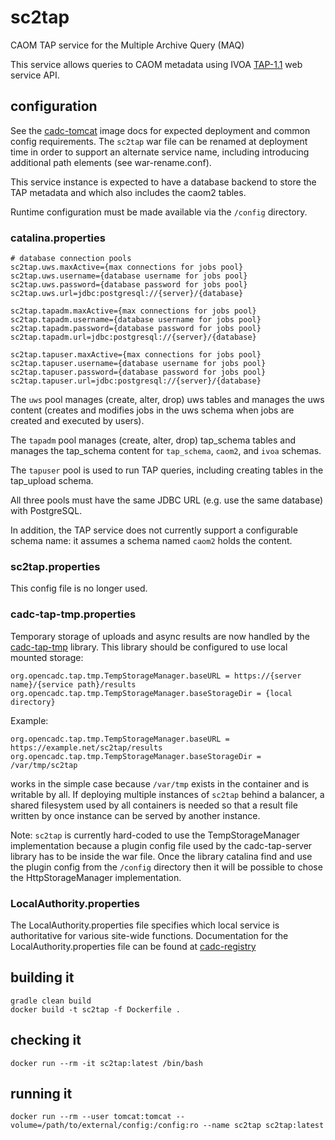 # sc2tap

CAOM TAP service for the Multiple Archive Query (MAQ) 

This service allows queries to CAOM metadata using
IVOA <a href="http://www.ivoa.net/documents/TAP/20190927/">TAP-1.1</a> web service API.

## configuration
See the [cadc-tomcat](https://github.com/opencadc/docker-base/tree/master/cadc-tomcat) image
docs for expected deployment and common config requirements. The `sc2tap` war file can be renamed
at deployment time in order to support an alternate service name, including introducing
additional path elements (see war-rename.conf).

This service instance is expected to have a database backend to store the TAP metadata and which
also includes the caom2 tables.

Runtime configuration must be made available via the `/config` directory.

### catalina.properties
```
# database connection pools
sc2tap.uws.maxActive={max connections for jobs pool}
sc2tap.uws.username={database username for jobs pool}
sc2tap.uws.password={database password for jobs pool}
sc2tap.uws.url=jdbc:postgresql://{server}/{database}

sc2tap.tapadm.maxActive={max connections for jobs pool}
sc2tap.tapadm.username={database username for jobs pool}
sc2tap.tapadm.password={database password for jobs pool}
sc2tap.tapadm.url=jdbc:postgresql://{server}/{database}

sc2tap.tapuser.maxActive={max connections for jobs pool}
sc2tap.tapuser.username={database username for jobs pool}
sc2tap.tapuser.password={database password for jobs pool}
sc2tap.tapuser.url=jdbc:postgresql://{server}/{database}
```

The `uws` pool manages (create, alter, drop) uws tables and manages the uws content 
(creates and modifies jobs in the uws schema when jobs are created and executed by users).

The `tapadm` pool manages (create, alter, drop) tap_schema tables and manages the tap_schema content
for `tap_schema`, `caom2`, and `ivoa` schemas.

The `tapuser` pool is used to run TAP queries, including creating tables in the tap_upload schema. 

All three pools must have the same JDBC URL (e.g. use the same database) with PostgreSQL.

In addition, the TAP service does not currently support a configurable schema name: it assumes a schema 
named `caom2` holds the content.

### sc2tap.properties
This config file is no longer used.

### cadc-tap-tmp.properties
Temporary storage of uploads and async results are now handled by the 
[cadc-tap-tmp](https://github.com/opencadc/tap/tree/master/cadc-tap-tmp) library. This
library should be configured to use local mounted storage:
```
org.opencadc.tap.tmp.TempStorageManager.baseURL = https://{server name}/{service path}/results
org.opencadc.tap.tmp.TempStorageManager.baseStorageDir = {local directory}
```

Example:
```
org.opencadc.tap.tmp.TempStorageManager.baseURL = https://example.net/sc2tap/results
org.opencadc.tap.tmp.TempStorageManager.baseStorageDir = /var/tmp/sc2tap

```
works in the simple case because `/var/tmp` exists in the container and is writable by all. If deploying
multiple instances of `sc2tap` behind a balancer, a shared filesystem used by all containers is needed so
that a result file written by once instance can be served by another instance.

Note: `sc2tap` is currently hard-coded to use the TempStorageManager implementation because a plugin
config file used by the cadc-tap-server library has to be inside the war file. Once the library catalina
find and use the plugin config from the `/config` directory then it will be possible to chose the 
HttpStorageManager implementation.

### LocalAuthority.properties
The LocalAuthority.properties file specifies which local service is authoritative for various site-wide functions.
Documentation for the LocalAuthority.properties file can be found at [cadc-registry](https://github.com/opencadc/reg/tree/master/cadc-registry)

## building it
```
gradle clean build
docker build -t sc2tap -f Dockerfile .
```

## checking it
```
docker run --rm -it sc2tap:latest /bin/bash
```

## running it
```
docker run --rm --user tomcat:tomcat --volume=/path/to/external/config:/config:ro --name sc2tap sc2tap:latest
```
